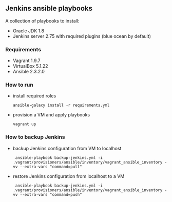 ## Jenkins ansible playbooks
A collection of playbooks to install:

* Oracle JDK 1.8
* Jenkins server 2.75 with required plugins (blue ocean by default)

### Requirements

* Vagrant 1.9.7
* VirtualBox 5.1.22
* Ansible 2.3.2.0


### How to run

* install required roles

      ansible-galaxy install -r requirements.yml

* provision a VM and apply playbooks

      vagrant up
      
### How to backup Jenkins
     
* backup Jenkins configuration from VM to localhost
       
       ansible-playbook backup-jenkins.yml -i .vagrant/provisioners/ansible/inventory/vagrant_ansible_inventory -vv --extra-vars "command=pull"

* restore Jenkins configuration from localhost to a VM    

       ansible-playbook backup-jenkins.yml -i .vagrant/provisioners/ansible/inventory/vagrant_ansible_inventory -vv --extra-vars "command=push"

    


